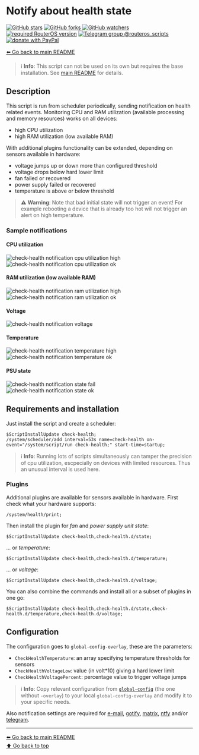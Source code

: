 Notify about health state
=========================

[![GitHub stars](https://img.shields.io/github/stars/eworm-de/routeros-scripts?logo=GitHub&style=flat&color=red)](https://github.com/eworm-de/routeros-scripts/stargazers)
[![GitHub forks](https://img.shields.io/github/forks/eworm-de/routeros-scripts?logo=GitHub&style=flat&color=green)](https://github.com/eworm-de/routeros-scripts/network)
[![GitHub watchers](https://img.shields.io/github/watchers/eworm-de/routeros-scripts?logo=GitHub&style=flat&color=blue)](https://github.com/eworm-de/routeros-scripts/watchers)
[![required RouterOS version](https://img.shields.io/badge/RouterOS-7.15-yellow?style=flat)](https://mikrotik.com/download/changelogs/)
[![Telegram group @routeros_scripts](https://img.shields.io/badge/Telegram-%40routeros__scripts-%2326A5E4?logo=telegram&style=flat)](https://t.me/routeros_scripts)
[![donate with PayPal](https://img.shields.io/badge/Like_it%3F-Donate!-orange?logo=githubsponsors&logoColor=orange&style=flat)](https://www.paypal.com/cgi-bin/webscr?cmd=_s-xclick&hosted_button_id=A4ZXBD6YS2W8J)

[⬅️ Go back to main README](../README.md)

> ℹ️ **Info**: This script can not be used on its own but requires the base
> installation. See [main README](../README.md) for details.

Description
-----------

This script is run from scheduler periodically, sending notification on
health related events. Monitoring CPU and RAM utilization (available
processing and memory resources) works on all devices:

* high CPU utilization
* high RAM utilization (low available RAM)

With additional plugins functionality can be extended, depending on
sensors available in hardware:

* voltage jumps up or down more than configured threshold
* voltage drops below hard lower limit
* fan failed or recovered
* power supply failed or recovered
* temperature is above or below threshold

> ⚠️ **Warning**: Note that bad initial state will not trigger an event! For
> example rebooting a device that is already too hot will not trigger an
> alert on high temperature.

### Sample notifications

#### CPU utilization

![check-health notification cpu utilization high](check-health.d/notification-01-cpu-utilization-high.avif)  
![check-health notification cpu utilization ok](check-health.d/notification-02-cpu-utilization-ok.avif)

#### RAM utilization (low available RAM)

![check-health notification ram utilization high](check-health.d/notification-03-ram-utilization-high.avif)  
![check-health notification ram utilization ok](check-health.d/notification-04-ram-utilization-ok.avif)

#### Voltage

![check-health notification voltage](check-health.d/notification-05-voltage.avif)

#### Temperature

![check-health notification temperature high](check-health.d/notification-06-temperature-high.avif)  
![check-health notification temperature ok](check-health.d/notification-07-temperature-ok.avif)

#### PSU state

![check-health notification state fail](check-health.d/notification-08-state-fail.avif)  
![check-health notification state ok](check-health.d/notification-09-state-ok.avif)

Requirements and installation
-----------------------------

Just install the script and create a scheduler:

    $ScriptInstallUpdate check-health;
    /system/scheduler/add interval=53s name=check-health on-event="/system/script/run check-health;" start-time=startup;

> ℹ️ **Info**: Running lots of scripts simultaneously can tamper the
> precision of cpu utilization, escpecially on devices with limited
> resources. Thus an unusual interval is used here.

### Plugins

Additional plugins are available for sensors available in hardware. First
check what your hardware supports:

    /system/health/print;

Then install the plugin for *fan* and *power supply unit* *state*:

    $ScriptInstallUpdate check-health,check-health.d/state;

... or *temperature*:

    $ScriptInstallUpdate check-health,check-health.d/temperature;

... or *voltage*:

    $ScriptInstallUpdate check-health,check-health.d/voltage;

You can also combine the commands and install all or a subset of plugins
in one go:

    $ScriptInstallUpdate check-health,check-health.d/state,check-health.d/temperature,check-health.d/voltage;

Configuration
-------------

The configuration goes to `global-config-overlay`, these are the parameters:

* `CheckHealthTemperature`: an array specifying temperature thresholds for sensors
* `CheckHealthVoltageLow`: value (in volt*10) giving a hard lower limit
* `CheckHealthVoltagePercent`: percentage value to trigger voltage jumps

> ℹ️ **Info**: Copy relevant configuration from
> [`global-config`](../global-config.rsc) (the one without `-overlay`) to
> your local `global-config-overlay` and modify it to your specific needs.

Also notification settings are required for
[e-mail](mod/notification-email.md),
[gotify](mod/notification-gotify.md),
[matrix](mod/notification-matrix.md),
[ntfy](mod/notification-ntfy.md) and/or
[telegram](mod/notification-telegram.md).

---
[⬅️ Go back to main README](../README.md)  
[⬆️ Go back to top](#top)
